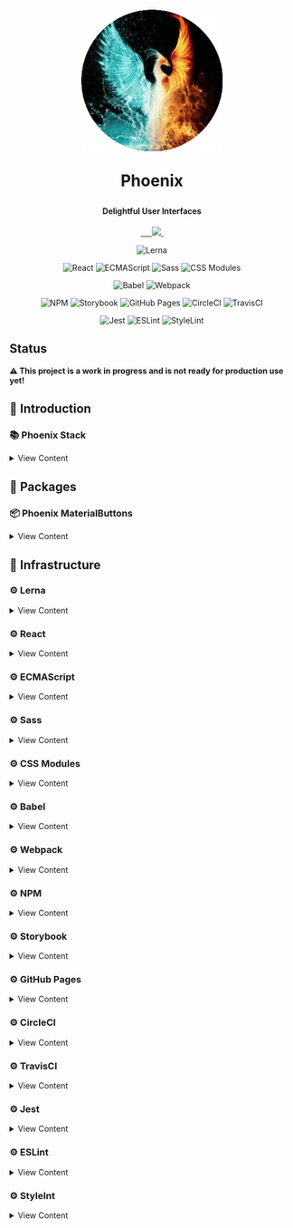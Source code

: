 <h1 align="center">
  <img src="/logo.png" height="250" width="250"/>
  <p align="center">Phoenix</p>
  <p align="center" style="font-size: 0.5em">Delightful User Interfaces</p>
</h1>

<p align="center">
  <a aria-label="npm package" href="https://www.npmjs.com/package/phoenix-buttons">
    <img alt="" src="https://img.shields.io/npm/v/phoenix-buttons.svg">
  </a>

  <a aria-label="travis build" href="https://travis-ci.org/code-star/phoenix">
    <img alt="" src="https://img.shields.io/travis/code-star/phoenix.svg?logo=travis">
  </a>

  <a aria-label="circle build" href="https://circleci.com/gh/code-star/phoenix">
    <img alt="" src="https://circleci.com/gh/code-star/phoenix.svg?style=svg">
  </a>

  <a aria-label="downloads" href="http://npm-stat.com/charts.html?package=phoenix-buttons&from=2018-10-13">
    <img alt="" src="https://img.shields.io/npm/dm/phoenix-buttons.svg">
  </a>

  <a aria-label="last commit" href="https://github.com/code-star/phoenix/commits/master">
    <img alt="" src="https://img.shields.io/github/last-commit/code-star/phoenix.svg">
  </a>

  <a aria-label="contributors graph" href="https://github.com/code-star/phoenix/graphs/contributors">
    <img src="https://img.shields.io/github/contributors/code-star/phoenix.svg">
  </a>

  <a aria-label="license" href="https://github.com/code-star/phoenix/blob/master/LICENSE">
    <img src="https://img.shields.io/github/license/code-star/phoenix.svg" alt="">
  </a>
</p>

<p align="center">
    <img src="https://img.shields.io/badge/multiple_packages-lerna-a133fc.svg?style=flat-square" alt="Lerna">
</p>

<p align="center">
    <img src="https://img.shields.io/badge/user_interfaces-react-61dafb.svg?style=flat-square" alt="React">
    <img src="https://img.shields.io/badge/javascript_superset-ecmascript-152740.svg?style=flat-square" alt="ECMAScript">
    <img src="https://img.shields.io/badge/css_extension-sass-c6538c.svg?style=flat-square" alt="Sass">
    <img src="https://img.shields.io/badge/css_module-css_modules-aaacae.svg?style=flat-square" alt="CSS Modules">
</p>

<p align="center">
    <img src="https://img.shields.io/badge/transpile-babel-eeda7c.svg?style=flat-square" alt="Babel">
    <img src="https://img.shields.io/badge/bundle-webpack-75aecb.svg?style=flat-square" alt="Webpack">
</p>

<p align="center">
    <img src="https://img.shields.io/badge/package_manager-npm-cb3837.svg?style=flat-square" alt="NPM">
    <img src="https://img.shields.io/badge/ui_development-storybook-f1618c.svg?style=flat-square" alt="Storybook">
    <img src="https://img.shields.io/badge/cloud_hosting-github_pages-0a4d69.svg?style=flat-square" alt="GitHub Pages">
    <img src="https://img.shields.io/badge/continuous_integration-circleci-03aa51.svg?style=flat-shield" alt="CircleCI">
    <img src="https://img.shields.io/badge/continuous_integration-travisci-03aa51.svg?style=flat-shield" alt="TravisCI">
</p>

<p align="center">
    <img src="https://img.shields.io/badge/javascript_testing-jest-99424f.svg?style=flat-shield" alt="Jest">
    <img src="https://img.shields.io/badge/ecmascript_linter-eslint-166b84.svg?style=flat-shield" alt="ESLint">
    <img src="https://img.shields.io/badge/style_linter-stylelint-5a5a5a.svg?style=flat-square" alt="StyleLint">
</p>

## Status

**⚠️ This project is a work in progress and is not ready for production use yet!**

## 📕 Introduction

### 📚 Phoenix Stack
<details>
<summary>View Content</summary>

* **📜 Multiple Packages**: [Lerna](https://lernajs.io/)

* **📜 User Interfaces**: [React](https://reactjs.org)

* **📜 JavaScript Superset**: [ECMAScript](https://tc39.github.io/ecma262/)

* **📜 CSS extension**: [Sass](https://sass-lang.com/)

* **📜 CSS Module**: [CSS Modules](https://github.com/css-modules/css-modules)

* **📜 Transpile**: [Babel](https://babeljs.io)

* **📜 Bundle**: [Webpack](https://webpack.js.org/)

* **📜 Package Manager**: [NPM](https://www.npmjs.com/) [🐝](https://www.npmjs.com/package/phoenix-buttons)

* **📜 UI Development Environment**: [Storybook](https://storybook.js.org/)

* **📜 Cloud Hosting**: [GitHub Pages](https://pages.github.com/) [🐝](https://phoenix.codestar.nl/)

* **📜 Continuous Integration**: [CircleCI](https://circleci.com/) [🐝](https://circleci.com/gh/code-star/phoenix/) [![CircleCI](https://circleci.com/gh/code-star/phoenix.svg?style=svg)](https://circleci.com/gh/code-star/phoenix)

* **📜 Continuous Integration**: [TravisCI](https://travis-ci.org/) [🐝](https://travis-ci.org/code-star/phoenix/) [![TravisCI](https://travis-ci.org/code-star/phoenix.svg?style=svg)](https://travis-ci.org/code-star/phoenix)

* **📜 JavaScript Testing**: [Jest](https://jestjs.io/)

* **📜 ESLint Linter**: [ESLint](https://github.com/eslint/eslint)

* **📜 Style Linter**: [StyleLint](https://stylelint.io/)

</details>

## 📕 Packages

### 📦 Phoenix MaterialButtons
<details>
<summary>View Content</summary>

* 🎨 MaterialButtons
  * 🎨 Contained
    * 🎨 Contained Default
    * 🎨 Contained Primary
    * 🎨 Contained Secondary
    * 🎨 Contained Disabled
    * 🎨 Contained Links
    * 🎨 Contained Upload
  * 🎨 Text
    * 🎨 Text Default
    * 🎨 Text Primary
    * 🎨 Text Secondary
    * 🎨 Text Disabled
    * 🎨 Text Links
    * 🎨 Text Upload
  * 🎨 Flat
    * 🎨 Flat Default
    * 🎨 Flat Primary
    * 🎨 Flat Secondary
    * 🎨 Flat Disabled
    * 🎨 Flat Links
    * 🎨 Flat Upload

</details>

## 📕 Infrastructure

### ⚙️ Lerna
<details>
<summary>View Content</summary>

* Phoenix lives in a multi-package repository optimized by Lerna with Git and NPM, splitting up UI codebase into separate independently versioned packages.

* Information on Lerna can be found [here](https://lernajs.io/)

</details>

### ⚙️ React
<details>
<summary>View Content</summary>

* Phoenix uses React JavaScript library for building user interfaces.

* Information on React can be found [here](https://reactjs.org/)

</details>

### ⚙️ ECMAScript
<details>
<summary>View Content</summary>

* Phoenix uses ECMAScript as a superset of JavaScript that compiles to plain JavaScript.

* Information on ECMAScript can be found [here](https://tc39.github.io/ecma262/)

</details>

### ⚙️ Sass
<details>
<summary>View Content</summary>

* Phoenix uses Sass extension language.

* Information on Sass can be found [here](https://sass-lang.com/)

</details>

### ⚙️ CSS Modules
<details>
<summary>View Content</summary>

* Phoenix uses CSS Modules to scope class names.

* Information on CSS Modules can be found [here](https://github.com/css-modules/css-modules)

</details>

### ⚙️ Babel
<details>
<summary>View Content</summary>

* Phoenix uses Babel via babel-loader to transpile ECMAScript.

* Information on Babel can be found [here](https://babeljs.io/)

</details>

### ⚙️ Webpack
<details>
<summary>View Content</summary>

* Phoenix uses Webpack to make production bundles to ship with packages as well as development bundles to use with webpack-dev-server and Storybook.

* Information on Webpack can be found [here](https://webpack.js.org/)
</details>

### ⚙️ NPM
<details>
<summary>View Content</summary>

* Phoenix publishes artifacts in private packages through NPM package manager.

* Artifacts can be installed like this. `npm install --save [package-name]`

* Information on NPM can be found [here](https://www.npmjs.com/)

</details>

### ⚙️ Storybook
<details>
<summary>View Content</summary>

* Phoenix uses Storybook development environment for UI components allowing to browse a component library, view the different states of each component, and interactively develop and test components.

* Information on Storybook can be found [here](https://storybook.js.org/)

</details>

### ⚙️ GitHub Pages
<details>
<summary>View Content</summary>

* Phoenix development is deployed to GitHub Pages.

* GitHub Pages environment can be found [here](https://phoenix.codestar.nl/)

* Deployments can be found [here](https://github.com/code-star/phoenix/deployments)

* Information on Github Pages can be found [here](https://pages.github.com/)

</details>

### ⚙️ CircleCI
<details>
<summary>View Content</summary>

* Phoenix uses CircleCI for Continuous Integration and Delivery.

* CI/CD jobs can be found [here](https://circleci.com/gh/code-star/phoenix)

* Information on CircleCI can be found [here](https://circleci.com/)
</details>

### ⚙️ TravisCI
<details>
<summary>View Content</summary>

* Phoenix uses TravisCI for Continuous Integration and Delivery.

* CI/CD jobs can be found [here](https://travis-ci.org/code-star/phoenix)

* Information on TravisCI can be found [here](https://travis-ci.org/)
</details>

### ⚙️ Jest
<details>
<summary>View Content</summary>

* Phoenix uses Jest for unit and snapshot testing.

* Information on Jest can be found [here](https://jestjs.io/)

</details>

### ⚙️ ESLint

<details>
<summary>View Content</summary>

* Phoenix uses ESLint to check ECMAScript code for readability, maintainability, and functionality errors.

* Information on ESLint can be found [here](https://github.com/eslint/eslint)

</details>

### ⚙️ StyleInt
<details>
<summary>View Content</summary>

* Phoenix uses StyleLint to avoid errors and enforce conventions in styles.

* Information on StyleLint can be found [here](https://stylelint.io/)

</details>
